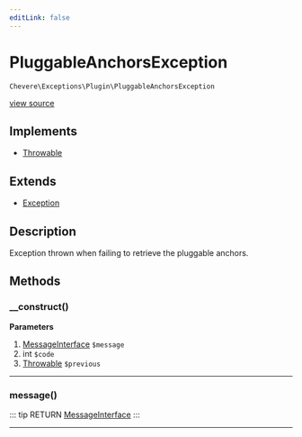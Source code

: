 ```yaml
---
editLink: false
---
```


# PluggableAnchorsException

`Chevere\Exceptions\Plugin\PluggableAnchorsException`

[view source](https://github.com/chevere/chevere/blob/master/exceptions/Plugin/PluggableAnchorsException.php)

## Implements

- [Throwable](https://www.php.net/manual/class.throwable)

## Extends

- [Exception](../Core/Exception.md)

## Description

Exception thrown when failing to retrieve the pluggable anchors.

## Methods

### __construct()

**Parameters**

1. [MessageInterface](../../Interfaces/Message/MessageInterface.md) `$message`
2. int `$code`
3. [Throwable](https://www.php.net/manual/class.throwable) `$previous`

---

### message()

::: tip RETURN
[MessageInterface](../../Interfaces/Message/MessageInterface.md)
:::

---
